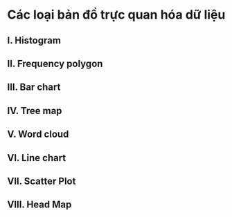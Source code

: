 # Các loại bản đồ trực quan hóa dữ liệu

## I. Histogram

## II. Frequency polygon

## III. Bar chart

## IV. Tree map

## V. Word cloud

## VI. Line chart

## VII. Scatter Plot

## VIII. Head Map

